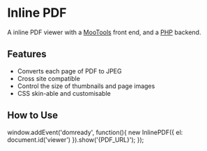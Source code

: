 Inline PDF
===========

A inline PDF viewer with a [MooTools](http://mootools.net/) front end, and a [PHP](http://php.net) backend.

Features
--------

* Converts each page of PDF to JPEG
* Cross site compatible
* Control the size of thumbnails and page images
* CSS skin-able and customisable


How to Use
----------

window.addEvent('domready', function(){
	new InlinePDF({ el: document.id('viewer') }).show('{PDF_URL}');
});